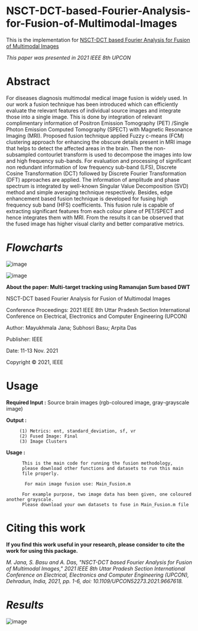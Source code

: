 # NSCT-DCT-based-Fourier-Analysis-for-Fusion-of-Multimodal-Images

This is the implementation for [NSCT-DCT based Fourier Analysis for Fusion of
Multimodal Images](https://ieeexplore.ieee.org/document/9667618)

_This paper was presented in 2021 IEEE 8th UPCON_

# Abstract

For diseases diagnosis multimodal medical image fusion is widely used. In our work a fusion technique has been introduced which can efficiently evaluate the relevant features of individual source images and integrate those into a single image. This is done by integration of relevant complimentary information of Positron Emission Tomography (PET) /Single Photon Emission Computed Tomography (SPECT) with Magnetic Resonance Imaging (MRI). Proposed fusion technique applied Fuzzy c-means (FCM) clustering approach for enhancing the obscure details present in MRI image that helps to detect the affected areas in the brain. Then the non-subsampled contourlet transform is used to decompose the images into low and high frequency sub-bands. For evaluation and processing of significant non redundant information of low frequency sub-band (LFS), Discrete Cosine Transformation (DCT) followed by Discrete Fourier Transformation (DFT) approaches are applied. The information of amplitude and phase spectrum is integrated by well-known Singular Value Decomposition (SVD) method and simple averaging technique respectively. Besides, edge enhancement based fusion technique is developed for fusing high frequency sub band (HFS) coefficients. This fusion rule is capable of extracting significant features from each colour plane of PET/SPECT and hence integrates them with MRI. From the results it can be observed that the fused image has higher visual clarity and better comparative metrics.

# **_Flowcharts_**

![image](https://user-images.githubusercontent.com/81149819/226160437-06c84eed-74eb-4233-a855-1a9c91e6ee8a.png)

![image](https://user-images.githubusercontent.com/81149819/226160445-b21e6b9b-e3ac-4142-b350-7bfd887b21f1.png)

**About the paper: Multi-target tracking using Ramanujan Sum based DWT**

 NSCT-DCT based Fourier Analysis for Fusion of Multimodal Images
 
 Conference Proceedings: 2021 IEEE 8th Uttar Pradesh Section International Conference on     Electrical, Electronics and Computer Engineering (UPCON)
 
 Author: Mayukhmala Jana; Subhosri Basu; Arpita Das
 
 Publisher: IEEE
 
 Date: 11-13 Nov. 2021
 
 Copyright © 2021, IEEE
 
 # Usage
 
  **Required Input :** Source brain images (rgb-coloured image, gray-grayscale image)
 
  **Output :**  
  
         (1) Metrics: ent, standard_deviation, sf, vr
         (2) Fused Image: Final
         (3) Image Clusters
           
   **Usage :**
   
          This is the main code for running the fusion methodology,
          please download other functions and datasets to run this main
          file properly.
          
           For main image fusion use: Main_Fusion.m
          
          For example purpose, two image data has been given, one coloured another grayscale.
          Please download your own datasets to fuse in Main_Fusion.m file
          
  # Citing this work

**If you find this work useful in your research, please consider to cite the work for using this package.**

 _M. Jana, S. Basu and A. Das, "NSCT-DCT based Fourier Analysis for Fusion of Multimodal Images," 2021 IEEE 8th Uttar Pradesh Section International Conference on Electrical, Electronics and Computer Engineering (UPCON), Dehradun, India, 2021, pp. 1-6, doi: 10.1109/UPCON52273.2021.9667618._

# **_Results_**

![image](https://user-images.githubusercontent.com/81149819/226160467-c4e5222b-cb04-477e-a228-0f34ea5244e1.png)
